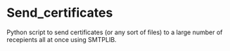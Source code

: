 # Send_certificates
Python script to send certificates (or any sort of files) to a large number of recepients all at once  using SMTPLIB.
